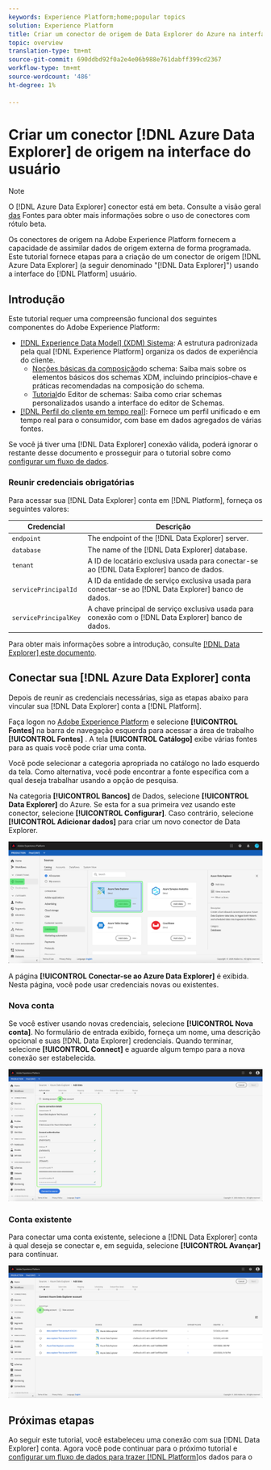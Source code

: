 ```yaml
---
keywords: Experience Platform;home;popular topics
solution: Experience Platform
title: Criar um conector de origem de Data Explorer do Azure na interface do usuário
topic: overview
translation-type: tm+mt
source-git-commit: 690ddbd92f0a2e4e06b988e761dabff399cd2367
workflow-type: tm+mt
source-wordcount: '486'
ht-degree: 1%

---
```



# Criar um conector [!DNL Azure Data Explorer] de origem na interface do usuário

>[!NOTE]
>
> O [!DNL Azure Data Explorer] conector está em beta. Consulte a visão geral [das](../../../../home.md#terms-and-conditions) Fontes para obter mais informações sobre o uso de conectores com rótulo beta.

Os conectores de origem na Adobe Experience Platform fornecem a capacidade de assimilar dados de origem externa de forma programada. Este tutorial fornece etapas para a criação de um conector de origem [!DNL Azure Data Explorer] (a seguir denominado &quot;[!DNL Data Explorer]&quot;) usando a interface do [!DNL Platform] usuário.

## Introdução

Este tutorial requer uma compreensão funcional dos seguintes componentes do Adobe Experience Platform:

* [[!DNL Experience Data Model] (XDM) Sistema](../../../../../xdm/home.md): A estrutura padronizada pela qual [!DNL Experience Platform] organiza os dados de experiência do cliente.
   * [Noções básicas da composição](../../../../../xdm/schema/composition.md)do schema: Saiba mais sobre os elementos básicos dos schemas XDM, incluindo princípios-chave e práticas recomendadas na composição do schema.
   * [Tutorial](../../../../../xdm/tutorials/create-schema-ui.md)do Editor de schemas: Saiba como criar schemas personalizados usando a interface do editor de Schemas.
* [[!DNL Perfil do cliente em tempo real]](../../../../../profile/home.md): Fornece um perfil unificado e em tempo real para o consumidor, com base em dados agregados de várias fontes.

Se você já tiver uma [!DNL Data Explorer] conexão válida, poderá ignorar o restante desse documento e prosseguir para o tutorial sobre como [configurar um fluxo de dados](../../dataflow/databases.md).

### Reunir credenciais obrigatórias

Para acessar sua [!DNL Data Explorer] conta em [!DNL Platform], forneça os seguintes valores:

| Credencial | Descrição |
| ---------- | ----------- |
| `endpoint` | The endpoint of the [!DNL Data Explorer] server. |
| `database` | The name of the [!DNL Data Explorer] database. |
| `tenant` | A ID de locatário exclusiva usada para conectar-se ao [!DNL Data Explorer] banco de dados. |
| `servicePrincipalId` | A ID da entidade de serviço exclusiva usada para conectar-se ao [!DNL Data Explorer] banco de dados. |
| `servicePrincipalKey` | A chave principal de serviço exclusiva usada para conexão com o [!DNL Data Explorer] banco de dados. |

Para obter mais informações sobre a introdução, consulte [ [!DNL Data Explorer] este documento](https://docs.microsoft.com/en-us/azure/data-explorer/kusto/management/access-control/how-to-authenticate-with-aad).

## Conectar sua [!DNL Azure Data Explorer] conta

Depois de reunir as credenciais necessárias, siga as etapas abaixo para vincular sua [!DNL Data Explorer] conta a [!DNL Platform].

Faça logon no [Adobe Experience Platform](https://platform.adobe.com) e selecione **[!UICONTROL Fontes]** na barra de navegação esquerda para acessar a área de trabalho **[!UICONTROL Fontes]** . A tela **[!UICONTROL Catálogo]** exibe várias fontes para as quais você pode criar uma conta.

Você pode selecionar a categoria apropriada no catálogo no lado esquerdo da tela. Como alternativa, você pode encontrar a fonte específica com a qual deseja trabalhar usando a opção de pesquisa.

Na categoria **[!UICONTROL Bancos]** de Dados, selecione **[!UICONTROL Data Explorer]** do Azure. Se esta for a sua primeira vez usando este conector, selecione **[!UICONTROL Configurar]**. Caso contrário, selecione **[!UICONTROL Adicionar dados]** para criar um novo conector de Data Explorer.

![catálogo](../../../../images/tutorials/create/data-explorer/catalog.png)

A página **[!UICONTROL Conectar-se ao Azure Data Explorer]** é exibida. Nesta página, você pode usar credenciais novas ou existentes.

### Nova conta

Se você estiver usando novas credenciais, selecione **[!UICONTROL Nova conta]**. No formulário de entrada exibido, forneça um nome, uma descrição opcional e suas [!DNL Data Explorer] credenciais. Quando terminar, selecione **[!UICONTROL Connect]** e aguarde algum tempo para a nova conexão ser estabelecida.

![connect](../../../../images/tutorials/create/data-explorer/new.png)

### Conta existente

Para conectar uma conta existente, selecione a [!DNL Data Explorer] conta à qual deseja se conectar e, em seguida, selecione **[!UICONTROL Avançar]** para continuar.

![existente](../../../../images/tutorials/create/data-explorer/existing.png)

## Próximas etapas

Ao seguir este tutorial, você estabeleceu uma conexão com sua [!DNL Data Explorer] conta. Agora você pode continuar para o próximo tutorial e [configurar um fluxo de dados para trazer [!DNL Platform]](../../dataflow/databases.md)os dados para o